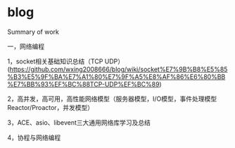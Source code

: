 # blog
Summary of work

一，网络编程

1，socket相关基础知识总结（TCP UDP）
(https://github.com/wxing2008666/blog/wiki/socket%E7%9B%B8%E5%85%B3%E5%9F%BA%E7%A1%80%E7%9F%A5%E8%AF%86%E6%80%BB%E7%BB%93%EF%BC%88TCP-UDP%EF%BC%89)

2，高并发，高可用，高性能网络模型（服务器模型，I/O模型，事件处理模型Reactor/Proactor，并发模型）

3，ACE、asio、libevent三大通用网络库学习及总结

4，协程与网络编程
